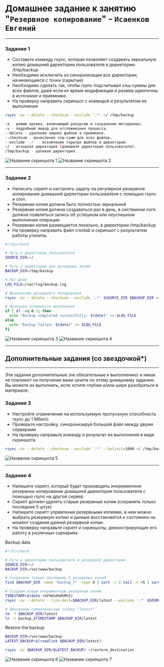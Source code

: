 # Домашнее задание к занятию "`Резервное копирование`" - `Исаенков Евгений`

---

### Задание 1

- Составьте команду rsync, которая позволяет создавать зеркальную копию домашней директории пользователя в директорию /tmp/backup
- Необходимо исключить из синхронизации все директории, начинающиеся с точки (скрытые)
- Необходимо сделать так, чтобы rsync подсчитывал хэш-суммы для всех файлов, даже если их время модификации и размер идентичны в источнике и приемнике.
- На проверку направить скриншот с командой и результатом ее выполнения

```bash
rsync -av --delete --checksum --exclude '.*' ~/ /tmp/backup

-a - режим архива, включающий рекурсию и сохранение метаданных.
-v - подробный вывод для отслеживания процесса.
--delete - удаление лишних файлов в приемнике.
--checksum - вычисление хэш-сумм для всех файлов.
--exclude '.*' - исключение скрытых файлов и директорий.
~/ - исходная директория (домашняя директория пользователя).
/tmp/backup - целевая директория.
```

![Название скриншота 1](img\sflt26_hw3_1.png)
![Название скриншота 2](img\sflt26_hw3_2.png)

---
### Задание 2

- Написать скрипт и настроить задачу на регулярное резервное копирование домашней директории пользователя с помощью rsync и cron.
- Резервная копия должна быть полностью зеркальной
- Резервная копия должна создаваться раз в день, в системном логе должна появляться запись об успешном или неуспешном выполнении операции
- Резервная копия размещается локально, в директории /tmp/backup
- На проверку направить файл crontab и скриншот с результатом работы утилиты.


```bash
#!/bin/bash

# Путь к директории пользователя
SOURCE_DIR=~/ 

# Путь к директории для резервных копий
BACKUP_DIR=/tmp/backup

# Лог-файл
LOG_FILE=/var/log/backup.log

# Выполнение резервного копирования
rsync -av --delete --checksum --exclude '.*' $SOURCE_DIR $BACKUP_DIR >> $LOG_FILE 2>&1

# Проверка успешности выполнения
if [ $? -eq 0 ]; then
  echo "Backup completed successfully: $(date)" >> $LOG_FILE
else
  echo "Backup failed: $(date)" >> $LOG_FILE
fi
```

![Название скриншота 3](img\sflt26_hw3_3.png)
![Название скриншота 4](img\sflt26_hw3_4.png)

---
## Дополнительные задания (со звездочкой*)
---
Эти задания дополнительные (не обязательные к выполнению) и никак не повлияют на получение вами зачета по этому домашнему заданию. Вы можете их выполнить, если хотите глубже и/или шире разобраться в материале.

### Задание 3

- Настройте ограничение на используемую пропускную способность rsync до 1 Мбит/c
- Проверьте настройку, синхронизируя большой файл между двумя серверами
- На проверку направьте команду и результат ее выполнения в виде скриншота

```bash
rsync -av --delete --checksum --exclude '.*' --bwlimit=1000 ~/ /tmp/backup
```

![Название скриншота 5](img\sflt26_hw3_5.png)

---
### Задание 4

- Напишите скрипт, который будет производить инкрементное резервное копирование домашней директории пользователя с помощью rsync на другой сервер
- Скрипт должен удалять старые резервные копии (сохранять только последние 5 штук)
- Напишите скрипт управления резервными копиями, в нем можно выбрать резервную копию и данные восстановятся к состоянию на момент создания данной резервной копии.
- На проверку направьте скрипт и скриншоты, демонстрирующие его работу в различных сценариях.


Backup data
```bash
#!/bin/bash

# Пути к директории пользователя и резервной директории
SOURCE_DIR=~/
BACKUP_DIR=/var/www/backup

# Сохраняем только последние 5 резервных копий
find $BACKUP_DIR -name "backup_*" -type d | sort -r | tail -n +5 | xargs rm -rf

# Создаем новую инкрементную резервную копию
TIMESTAMP=$(date +%Y%m%d%H%M%S)
rsync -av --delete --link-dest=$BACKUP_DIR/latest --exclude '.*' $SOURCE_DIR $BACKUP_DIR/backup_$TIMESTAMP

# Обновляем символическую ссылку "latest"
rm -f $BACKUP_DIR/latest
ln -s backup_$TIMESTAMP $BACKUP_DIR/latest
```

Restore the backup
```bash
BACKUP_DIR=/var/www/backup
LATEST_BACKUP=$(readlink $BACKUP_DIR/latest)

rsync -av $BACKUP_DIR/$LATEST_BACKUP/ ~/restore_destination
```

![Название скриншота 6](img\sflt26_hw3_6.png)
![Название скриншота 7](img\sflt26_hw3_7.png)